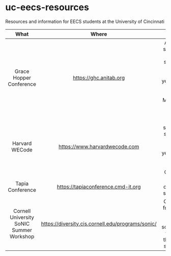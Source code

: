 # uc-eecs-resources
Resources and information for EECS students at the University of Cincinnati

| What | Where  | How  |
| :---:   | :-: | :-: |
| Grace Hopper Conference | https://ghc.anitab.org | ACM-W sponsors EECS students to go every year. Look out for info in May/June in their Slack |
| Harvard WECode | https://www.harvardwecode.com | WIT sponsors students to go every year. Look out for info in Oct/Nov |
| Tapia Conference | https://tapiaconference.cmd-it.org | No org currently sponsors |
| Cornell University SoNIC Summer Workshop | https://diversity.cis.cornell.edu/programs/sonic/ | Great for freshman looking for something to do in their free summer! |
